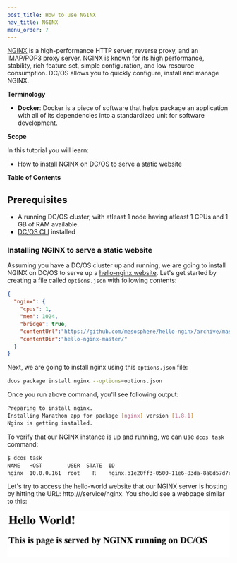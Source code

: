 ```yaml
---
post_title: How to use NGINX
nav_title: NGINX
menu_order: 7
---
```


[NGINX](https://www.nginx.com) is a high-performance HTTP server, reverse proxy, and an IMAP/POP3 proxy server. NGINX is known for its high performance, stability, rich feature set, simple configuration, and low resource consumption. DC/OS allows you to quickly configure, install and manage NGINX. 

**Terminology**

- **Docker**: Docker is a piece of software that helps package an application with all of its dependencies into a standardized unit for software development.

**Scope**

In this tutorial you will learn:
* How to install NGINX on DC/OS to serve a static website

**Table of Contents**

## Prerequisites

- A running DC/OS cluster, with atleast 1 node having atleast 1 CPUs and 1 GB of RAM available.
- [DC/OS CLI](https://docs.mesosphere.com/usage/cli/install/) installed

### Installing NGINX to serve a static website

Assuming you have a DC/OS cluster up and running, we are going to install NGINX on DC/OS to serve up a [hello-nginx website](http://mesosphere.github.io/hello-nginx/). Let's get started by creating a file called `options.json` with following contents:

```json
{
  "nginx": {
    "cpus": 1,
    "mem": 1024,
    "bridge": true,
    "contentUrl":"https://github.com/mesosphere/hello-nginx/archive/master.zip",
    "contentDir":"hello-nginx-master/"
  }
}
```

Next, we are going to install nginx using this `options.json` file:

```bash
dcos package install nginx --options=options.json
```

Once you run above command, you'll see following output:

```bash
Preparing to install nginx.
Installing Marathon app for package [nginx] version [1.8.1]
Nginx is getting installed.
```

To verify that our NGINX instance is up and running, we can use `dcos task` command:

```bash
$ dcos task
NAME   HOST        USER  STATE  ID
nginx  10.0.0.161  root    R    nginx.b1e20ff3-0500-11e6-83da-8a8d57d7c81f
```

Let's try to access the hello-world website that our NGINX server is hosting by hitting the URL: http://<YOUR-DCOS-MASTER-HOSTNAME>/service/nginx. You should see a webpage similar to this:

![Hello World NGINX on DC/OS](img/hello-nginx-dcos.png)
